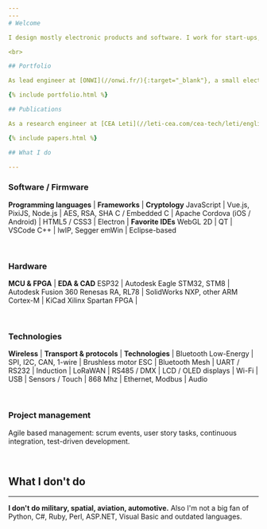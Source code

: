 ```yaml
---
---
# Welcome

I design mostly electronic products and software. I work for start-ups, research, industry and artists.

<br>

## Portfolio

As lead engineer at [ONWI](//onwi.fr/){:target="_blank"}, a small electronics design office and medium-sized batch production unit

{% include portfolio.html %}

## Publications

As a research engineer at [CEA Leti](//leti-cea.com/cea-tech/leti/english){:target="_blank"}, part of the largest French public science research center

{% include papers.html %}

## What I do

---
```


### Software / Firmware

**Programming languages** | **Frameworks**                 | **Cryptology**
JavaScript                | Vue.js, PixiJS, Node.js        | AES, RSA, SHA
C / Embedded C            | Apache Cordova (iOS / Android) | 
HTML5 / CSS3              | Electron                       | **Favorite IDEs**
WebGL 2D                  | QT                             | VSCode
C++                       | lwIP, Segger emWin             | Eclipse-based

<br>

### Hardware

**MCU & FPGA**            | **EDA & CAD**
ESP32                     | Autodesk Eagle
STM32, STM8               | Autodesk Fusion 360
Renesas RA, RL78          | SolidWorks
NXP, other ARM Cortex-M   | KiCad
Xilinx Spartan FPGA       |

<br>

### Technologies

**Wireless**          | **Transport & protocols** | **Technologies**      |
Bluetooth Low-Energy  | SPI, I2C, CAN, 1-wire     | Brushless motor ESC   |
Bluetooth Mesh        | UART / RS232              | Induction             |
LoRaWAN               | RS485 / DMX               | LCD / OLED displays   |
Wi-Fi                 | USB                       | Sensors / Touch       |
868 Mhz               | Ethernet, Modbus          | Audio

<br>

### Project management
Agile based management: scrum events, user story tasks, continuous integration, test-driven development.

<br>

## What I don't do

---

**I don't do military, spatial, aviation, automotive.** Also I'm not a big fan of Python, C#, Ruby, Perl, ASP.NET, Visual Basic and outdated languages.